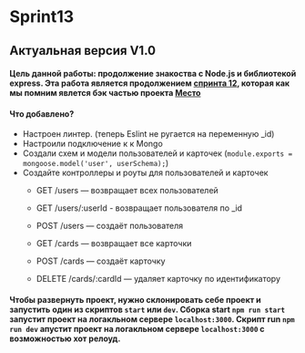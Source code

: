 # Sprint13
## Актуальная версия V1.0
#### Цель данной работы: продолжение знакоства с Node.js и библиотекой express. Эта работа является продолжением [спринта 12](https://github.com/muratbyazrov/Sprint12), которая как мы помним явлется бэк частью проекта [Место](https://github.com/muratbyazrov/Mesto_from_yandex_praktikum)
#### Что добавлено?
- Настроен линтер. (теперь Eslint не ругается на переменную _id)
- Настроили подключение к к Mongo
- Создали схем и модели пользователей и карточек (`module.exports = mongoose.model('user', userSchema);`)
- Создайте контроллеры и роуты для пользователей и карточек
  - GET /users — возвращает всех пользователей
  - GET /users/:userId - возвращает пользователя по _id
  - POST /users — создаёт пользователя

  - GET /cards — возвращает все карточки
  - POST /cards — создаёт карточку
  - DELETE /cards/:cardId — удаляет карточку по идентификатору

#### Чтобы развернуть проект, нужно склонировать себе проект и запустить один из скриптов `start` или `dev`. Сборка start `npm run start` запустит проект на логакльном сервере `localhost:3000`. Скрипт run `npm run dev` апустит проект на логакльном сервере `localhost:3000` с возможностью хот релоуд.
